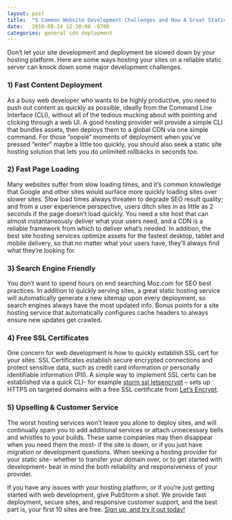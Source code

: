 ```yaml
---
layout: post
title:  "5 Common Website Development Challenges and How A Great Static Hosting Provider Can Help"
date:   2016-08-24 12:30:08 -0700
categories: general cdn deployment
---
```


Don’t let your site development and deployment be slowed down by your hosting platform. Here are some ways hosting your sites on a reliable static server can knock down some major development challenges.

### 1) Fast Content Deployment

As a busy web developer who wants to be highly productive, you need to push out content as quickly as possible, ideally from the Command Line Interface (CLI), without all of the tedious mucking about with pointing and clicking through a web UI.  A good hosting provider will provide a simple CLI that bundles assets, then deploys them to a global CDN via one simple command.  For those “oopsie” moments of deployment when you’ve pressed “enter” maybe a little too quickly, you should also seek a static site hosting solution that lets you do unlimited rollbacks in seconds too.

### 2) Fast Page Loading

Many websites suffer from slow loading times, and it’s common knowledge that Google and other sites would surface more quickly loading sites over slower sites. Slow load times always threaten to degrade SEO result quality; and from a user experience perspective, users ditch sites in as little as 2 seconds if the page doesn’t load quickly. You need a site host that can almost instantaneously deliver what your users need, and a CDN is a reliable framework from which to deliver what’s needed. In addition, the best site hosting services optimize assets for the fastest desktop, tablet and mobile delivery, so that no matter what your users have, they’ll always find what they’re looking for.

### 3) Search Engine Friendly

You don’t want to spend hours on end searching Moz.com for SEO best practices. In addition to quickly serving sites, a great static hosting service will  automatically generate a new sitemap upon every deployment, so search engines always have the most updated info. Bonus points for a site hosting service that automatically configures cache headers to always ensure new updates get crawled.

### 4) Free SSL Certificates

One concern for web development is how to quickly establish SSL cert for your sites. SSL Certificates establish secure encrypted connections and protect sensitive data, such as credit card information or personally identifiable information (PII). A simple way to implement SSL certs can be established via a quick CLI- for example [storm ssl letsencrypt](https://help.pubstorm.com/command-reference/storm-ssl-letsencrypt/) – sets up HTTPS on targeted domains with a free SSL certificate from [Let’s Encrypt](https://letsencrypt.org/).

### 5) Upselling & Customer Service

The worst hosting services won’t leave you alone to deploy sites, and will continually spam you to add additional services or attach unnecessary bells and whistles to your builds. These same companies may then disappear when you need them the most- if the site is down, or if you just have migration or development questions.  When seeking a hosting provider for your static site- whether to transfer your domain over, or to get started with development- bear in mind the both reliability and responsiveness of your provider.

If you have any issues with your hosting platform, or if you’re just getting started with web development, give PubStorm a shot. We provide fast deployment, secure sites, and responsive customer support, and the best part is, your first 10 sites are free. [Sign up, and try it out today!](https://www.pubstorm.com/)
